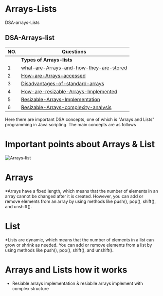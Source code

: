 # Arrays-Lists
DSA-arrays-Lists 
## DSA-Arrays-list ##

| NO.|   Questions                                                                                                                                                              |
| ---| ------------------------------------------------------------------------------------------------------------------------------------------------------------------------------------------------------------------------------------------------------|
|    | **Types of Arrays-lists**                                                                                                                                                |
| 1  | [what-are-Arrays-and-how-they-are-stored](#)                                                                                                                             |
| 2  | [How-are-Arrays-accessed](#)                                                                                                                                             |
| 3  | [Disadvantages-of-standard-arrays](#)                                                                                                                                    |
| 4  | [How-are-resizable-Arrays-Implemented](#)                                                                                                                                |
| 5  | [Resizable-Arrays-Implementation](#)                                                                                                                                     |
| 6  | [Resizable-Arrays-complexity-analysis](#)                                                                                                                                |

<p>Here there are important DSA concepts, one of which is "Arrays and Lists" programming in Java scripting. The main concepts are as follows</p>
<!--<ul>
  
<li>what are Arrays and how they are stored <br>
<li>How are Arrays accessed <br>
<li>Disadvantages of standard arrays <br>
<li>How are Resizable arrays implemented <br>
<li>Resizable arrays implementation <br>
<li>Resizable arrays complexity analysis <br>

</ul>-->

# Important points about Arrays & List

![Arrays-list](./Arrays-Lists-DSA/ArraysStored1/image1.png)



# Arrays
*Arrays have a fixed length, which means that the number of elements in an array cannot be changed after it is created. However, you can add or remove elements from an array by using methods like push(), pop(), shift(), and unshift().

# List
*Lists are dynamic, which means that the number of elements in a list can grow or shrink as needed. You can add or remove elements from a list by using methods like push(), pop(), shift(), and unshift().

# Arrays and Lists how it works 
* Resiable arrays implementation & resiablle arrays implement with complex structure

